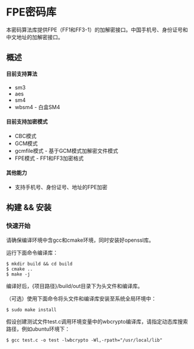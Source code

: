 # FPE密码库

本密码算法库提供FPE（FF1和FF3-1）的加解密接口。中国手机号、身份证号和中文地址的加解密接口。

## 概述

#### 目前支持算法

- sm3
- aes
- sm4
- wbsm4 - 白盒SM4

#### 目前支持加密模式

- CBC模式
- GCM模式
- gcmfile模式 - 基于GCM模式加解密文件模式
- FPE模式 - FF1和FF3加密格式

#### 其他能力
- 支持手机号、身份证号、地址的FPE加密



## 构建 && 安装

### 快速开始

请确保编译环境中含gcc和cmake环境，同时安装好openssl库。

运行下面命令编译库：
```
$ mkdir build && cd build
$ cmake ..
$ make -j
```
编译好后，{项目路径}/build/out目录下为头文件和编译库。

（可选）使用下面命令将头文件和编译库安装至系统全局环境中：

```
$ sudo make install
```

假设创建测试文件test.c调用环境变量中的wbcrypto编译库，请指定动态库搜索路径，例如ubuntu环境下：

```
$ gcc test.c -o test -lwbcrypto -Wl,-rpath="/usr/local/lib"
```

